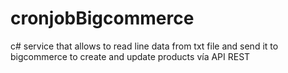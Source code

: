 # cronjobBigcommerce
c# service that allows to read line data from txt file and send it to bigcommerce to create and update products vía API REST
